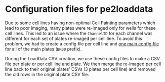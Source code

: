 # Configuration files for pe2loaddata

Due to some cell lines having non-optimal Cell Painting parameters which lead to poor imaging, many plates were re-imaged only for wells for these cell lines.
This led to an issue where the `ChannelID` for each channel was different for each set of plates re-imaged per cell line.
To avoid this problem, we had to create a config file per cell line and [one main config file](./config.yml) for all of the main plates (`BR00` prefix).

During the LoadData CSV creation, we use these config files to make a CSV file per plate or per cell line and plate.
We then merge the re-imaged per cell line back to their original plates' CSVs (3 plates per cell line) and removed the old rows in the original plate CSV file.
